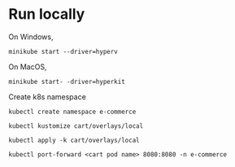 

# Run locally

On Windows,

```
minikube start --driver=hyperv
```

On MacOS,
```
minikube start- -driver=hyperkit
```

Create k8s namespace

```
kubectl create namespace e-commerce
```

```
kubectl kustomize cart/overlays/local

```
```
kubectl apply -k cart/overlays/local
```

```
kubectl port-forward <cart pod name> 8080:8080 -n e-commerce
```
